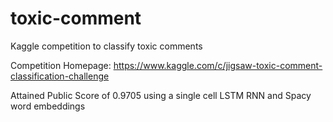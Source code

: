 # toxic-comment
Kaggle competition to classify toxic comments

Competition Homepage:
https://www.kaggle.com/c/jigsaw-toxic-comment-classification-challenge

Attained Public Score of 0.9705 using a single cell LSTM RNN and Spacy word embeddings


